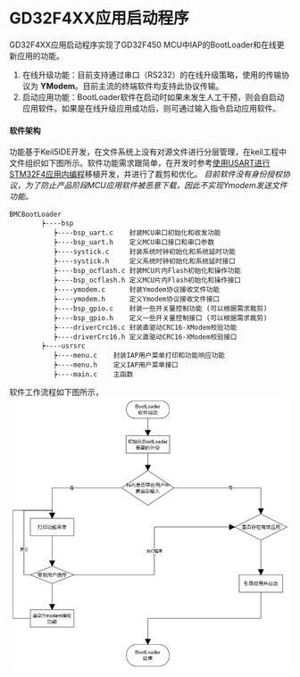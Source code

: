# GD32F4XX应用启动程序

GD32F4XX应用启动程序实现了GD32F450 MCU中IAP的BootLoader和在线更新应用的功能。

1. 在线升级功能：目前支持通过串口（RS232）的在线升级策略，使用的传输协议为 **YModem**。目前主流的终端软件均支持此协议传输。
2. 启动应用功能：BootLoader软件在启动时如果未发生人工干预，则会自启动应用软件。如果是在线升级应用成功后，则可通过输入指令启动应用软件。 

#### 软件架构
功能基于Keil5IDE开发，在文件系统上没有对源文件进行分层管理，在keil工程中文件组织如下图所示。软件功能需求跟简单，在开发时参考[使用USART进行STM32F4应用内编程](https://www.st.com/zh/embedded-software/stsw-stm32067.html)移植开发，并进行了裁剪和优化。 _目前软件没有身份授权协议，为了防止产品阶段MCU应用软件被恶意下载，因此不实现Ymodem发送文件功能。_ 
```
BMCBootLoader
        ┝----bsp
           ┝----bsp_uart.c    封装MCU串口初始化和收发功能
           ┝----bsp_uart.h    定义MCU串口接口和串口参数
           ┝----systick.c     封装系统时钟初始化和系统延时功能
           ┝----systick.h     定义系统时钟初始化和系统延时接口
           ┝----bsp_ocflash.c 封装MCU片内Flash初始化和操作功能
           ┝----bsp_ocflash.h 定义MCU片内Flash初始化和操作接口
           ┝----ymodem.c      封装Ymodem协议接收文件功能
           ┝----ymodem.h      定义Ymodem协议接收文件接口
           ┝----bsp_gpio.c    封装一些开关量控制功能 (可以根据需求裁剪)
           ┝----bsp_gpio.h    定义一些开关量控制接口 (可以根据需求裁剪)
           ┝----driverCrc16.c 封装直驱动CRC16-XModem校验功能
           ┝----driverCrc16.h 定义直驱动CRC16-XModem校验接口
        ┝----usrsrc
           ┝----menu.c    封装IAP用户菜单打印和功能响应功能
           ┝----menu.h    定义IAP用户菜单接口
           ┝----main.c    主函数
```
软件工作流程如下图所示，
![主流程](doc/Main%20Flow%20Chart.png)

